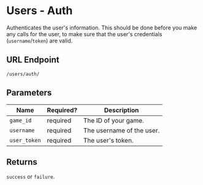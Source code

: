 # Users - Auth

Authenticates the user's information. This should be done before you make any calls for the user, to make sure that the user's credentials (`username`/`token`) are valid.

## URL Endpoint

```
/users/auth/
```

## Parameters

Name         | Required? | Description
---          | ---       | ---
`game_id`    | required  | The ID of your game.
`username`   | required  | The username of the user.
`user_token` | required  | The user's token.

## Returns

`success` or `failure`.